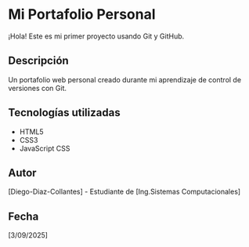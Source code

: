 # Mi Portafolio Personal

¡Hola! Este es mi primer proyecto usando Git y GitHub.

## Descripción
Un portafolio web personal creado durante mi aprendizaje de control de versiones con Git.

## Tecnologías utilizadas
- HTML5
- CSS3
- JavaScript
CSS

## Autor
[Diego-Diaz-Collantes] - Estudiante de [Ing.Sistemas Computacionales]

## Fecha
[3/09/2025]
